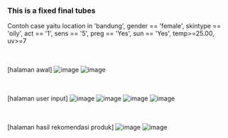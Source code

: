 ### This is a fixed final tubes

Contoh case yaitu location in 'bandung', gender == 'female', skintype == 'oily', act == '1', sens == '5', preg == 'Yes', sun == 'Yes', temp>=25.00, uv>=7

</br></br> [halaman awal]
![image](https://github.com/radianade2/TUBES_WEBPRO/assets/147175202/b793e525-3229-4138-b1d0-4652723c1d8a)
![image](https://github.com/radianade2/TUBES_WEBPRO/assets/147175202/0b1e21c4-a815-4dca-ae93-2346dfb303f7)


</br></br> [halaman user input]
![image](https://github.com/radianade2/TUBES_WEBPRO/assets/147175202/0feb444b-9458-4296-9f59-80b444257598)
![image](https://github.com/radianade2/TUBES_WEBPRO/assets/147175202/e7081e68-a2c8-40f2-afe5-1a2aaa9ffbef)
![image](https://github.com/radianade2/TUBES_WEBPRO/assets/147175202/d801c931-4f2d-4b8f-a1c8-829d1ce368fe)
![image](https://github.com/radianade2/TUBES_WEBPRO/assets/147175202/5203cedf-6ad7-449f-8d5a-d5174ce9baf1)

</br></br> [halaman hasil rekomendasi produk]
![image](https://github.com/radianade2/TUBES_WEBPRO/assets/147175202/4c4e1e8f-1096-4a9f-b6a7-1292f45bea09)
![image](https://github.com/radianade2/TUBES_WEBPRO/assets/147175202/3e2bd409-91bc-4cad-8785-00d878b9b607)






